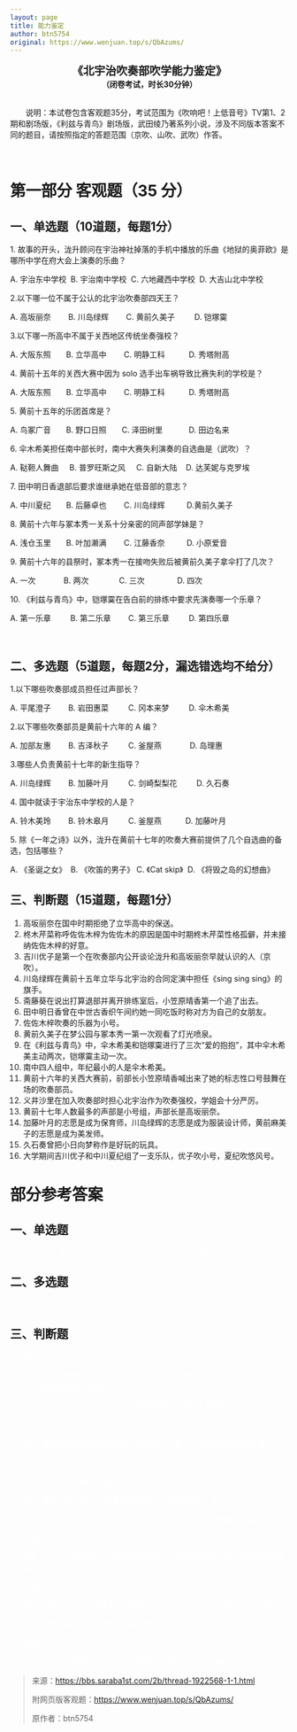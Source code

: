 ```yaml
---
layout: page
title: 能力鉴定
author: btn5754
original: https://www.wenjuan.top/s/QbAzums/
---
```


<div style="text-align:center;font-weight:bold;font-size:20px;display:block;width:100%">《北宇治吹奏部吹学能力鉴定》</div>
<div style="text-align:center;font-weight:bold;display:block;width:100%">（闭卷考试，时长30分钟）</div>
 

&emsp;&emsp;说明：本试卷包含客观题35分，考试范围为《吹响吧！上低音号》TV第1、2期和剧场版，《利兹与青鸟》剧场版，武田绫乃著系列小说，涉及不同版本答案不同的题目，请按照指定的答题范围（京吹、山吹、武吹）作答。

 

# 第一部分 客观题（35 分）
## 一、单选题（10道题，每题1分）

1\. 故事的开头，泷升顾问在宇治神社掉落的手机中播放的乐曲《地狱的奥菲欧》是哪所中学在府大会上演奏的乐曲？

A. 宇治东中学校  B. 宇治南中学校  C. 六地藏西中学校  D. 大吉山北中学校

2\.以下哪一位不属于公认的北宇治吹奏部四天王？

A. 高坂丽奈        B. 川岛绿辉        C. 黄前久美子         D. 铠塚霙

3\.以下哪一所高中不属于关西地区传统坐奏强校？

A. 大阪东照       B. 立华高中        C. 明静工科           D. 秀塔附高

4\. 黄前十五年的关西大赛中因为 solo 选手出车祸导致比赛失利的学校是？

A. 大阪东照       B. 立华高中        C. 明静工科           D. 秀塔附高

5\. 黄前十五年的乐团首席是？

A. 鸟冢广音       B. 野口日照       C. 泽田树里            D. 田边名来

6\. 伞木希美担任南中部长时，南中大赛失利演奏的自选曲是（武吹）？

A. 鞑靼人舞曲     B. 普罗旺斯之风     C. 自新大陆    D. 达芙妮与克罗埃 

7\. 田中明日香退部后要求谁继承她在低音部的意志？

A. 中川夏纪       B. 后藤卓也        C. 川岛绿辉          D.黄前久美子

8\. 黄前十六年与冢本秀一关系十分亲密的同声部学妹是？

A. 浅仓玉里       B. 叶加濑满        C. 江藤香奈          D. 小原爱音

9\. 黄前十六年的县祭时，冢本秀一在接吻失败后被黄前久美子拿伞打了几次？

A. 一次             B. 两次              C. 三次               D. 四次

10\. 《利兹与青鸟》中，铠塚霙在告白前的排练中要求先演奏哪一个乐章？

A. 第一乐章         B. 第二乐章        C. 第三乐章         D. 第四乐章

 

## 二、多选题（5道题，每题2分，漏选错选均不给分）
1\.以下哪些吹奏部成员担任过声部长？

A. 平尾澄子        B. 岩田惠菜         C. 冈本来梦         D. 伞木希美

2\.以下哪些吹奏部员是黄前十六年的 A 编？

A. 加部友惠        B. 吉泽秋子         C. 釜屋燕             D. 岛理惠

3\.哪些人负责黄前十七年的新生指导？

A. 川岛绿辉        B. 加藤叶月         C. 剑崎梨梨花         D. 久石奏

4\. 国中就读于宇治东中学校的人是？

A. 铃木美玲        B. 铃木皋月         C. 釜屋燕           D. 加藤叶月

5\. 除《一年之诗》以外，泷升在黄前十七年的吹奏大赛前提供了几个自选曲的备选，包括哪些？

A. 《圣诞之女》  B. 《吹笛的男子》 C. 《Cat skip》  D. 《将毁之岛的幻想曲》

## 三、判断题（15道题，每题1分）
1. 高坂丽奈在国中时期拒绝了立华高中的保送。
2. 柊木芹菜称呼佐佐木梓为佐佐木的原因是国中时期柊木芹菜性格孤僻，并未接纳佐佐木梓的好意。
3. 吉川优子是第一个在吹奏部内公开谈论泷升和高坂丽奈早就认识的人（京吹）。
4. 川岛绿辉在黄前十五年立华与北宇治的合同定演中担任《sing sing sing》的旗手。
5. 斋藤葵在说出打算退部并离开排练室后，小笠原晴香第一个追了出去。
6. 田中明日香曾在中世古香织午间约她一同吃饭时称对方为自己的女朋友。
7. 佐佐木梓吹奏的乐器为小号。
8. 黄前久美子在梦公园与冢本秀一第一次观看了灯光喷泉。
9. 在《利兹与青鸟》中，伞木希美和铠塚霙进行了三次“爱的抱抱”，其中伞木希美主动两次，铠塚霙主动一次。
10. 南中四人组中，年纪最小的人是伞木希美。
11. 黄前十六年的关西大赛前，前部长小笠原晴香喊出来了她的标志性口号鼓舞在场的吹奏部员。
12. 义井沙里在加入吹奏部时担心北宇治作为吹奏强校，学姐会十分严厉。
13. 黄前十七年人数最多的声部是小号组，声部长是高坂丽奈。
14. 加藤叶月的志愿是成为保育师，川岛绿辉的志愿是成为服装设计师，黄前麻美子的志愿是成为美发师。
15. 久石奏曾把小日向梦称作是好玩的玩具。
16. 大学期间吉川优子和中川夏纪组了一支乐队，优子吹小号，夏纪吹悠风号。



# 部分参考答案

## 一、单选题

<span style="color: white;">1. D   2. C   3. B   4. D   5. A   6. D   7. C    8. B   9. C   10. C</span>

## 二、多选题

<span style="color: white;">1. AB   2. BD   3. BCD   4. BD   5. AD</span>

## 三、判断题

<span style="color: white;">1. 正确。</span>

<span style="color: white;">2. 错误：其他人都称呼佐佐木梓为小梓，柊木芹菜希望自己是佐佐木梓特别的人，所以单独称呼她为佐佐木。</span>

<span style="color: white;">3. 错误：第一个在部内公开讨论泷升和高坂丽奈关系的人是瞳拉拉。</span>

<span style="color: white;">4. 正确。</span>

<span style="color: white;">5. 错误：斋藤葵说出打算退部并离开排练室后，第一个追出去的是黄前久美子。</span>

<span style="color: white;">6. 正确。</span>

<span style="color: white;">7. 错误：佐佐木梓吹奏的乐器为长号。</span>

<span style="color: white;">8. 错误：黄前久美子第一次观看灯光喷泉时与高坂丽奈在一起。</span>

<span style="color: white;">9. 错误：在三次“爱的抱抱”中，第一次伞木希美主动，后两次都是铠塚霙主动。</span>

<span style="color: white;">10. 正确。</span>

<span style="color: white;">11. 错误：这次关西大赛前，小笠原晴香喊出口号前被田中明日香打断并被抢先喊了出来。</span>

<span style="color: white;">12. 正确。</span>

<span style="color: white;">13. 错误：黄前十七年人数最多的声部是打击乐组，有 15 人，声部长井上顺菜。</span>

<span style="color: white;">14. 错误：黄前麻美子的志愿应该是美容师。</span>

<span style="color: white;">15. 正确。</span>

<span style="color: white;">16. 错误：新乐队中夏纪弹贝斯，优子弹吉他，夏 mio 和 yu 唯。</span>

> 来源：https://bbs.saraba1st.com/2b/thread-1922568-1-1.html
>
> 附网页版客观题：https://www.wenjuan.top/s/QbAzums/
>
> 原作者：btn5754
